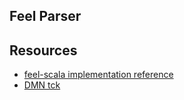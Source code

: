 ## Feel Parser


## Resources

* [feel-scala implementation reference](https://github.com/camunda/feel-scala/blob/master/feel-engine/src/main/scala/org/camunda/feel/parser/FeelParser.scala)
* [DMN tck](https://github.com/dmn-tck/tck)